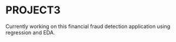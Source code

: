 # PROJECT3
Currently working on this financial fraud detection application using regression and EDA.

